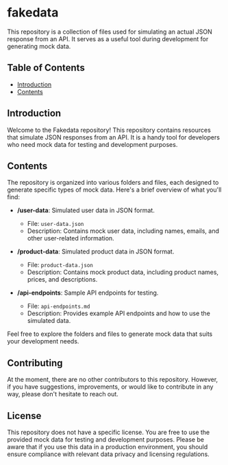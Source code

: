 # fakedata

This repository is a collection of files used for simulating an actual JSON response from an API. It serves as a useful tool during development for generating mock data.

## Table of Contents

- [Introduction](#introduction)
- [Contents](#contents)

## Introduction

Welcome to the Fakedata repository! This repository contains resources that simulate JSON responses from an API. It is a handy tool for developers who need mock data for testing and development purposes.

## Contents

The repository is organized into various folders and files, each designed to generate specific types of mock data. Here's a brief overview of what you'll find:

- **/user-data**: Simulated user data in JSON format.
  - File: `user-data.json`
  - Description: Contains mock user data, including names, emails, and other user-related information.

- **/product-data**: Simulated product data in JSON format.
  - File: `product-data.json`
  - Description: Contains mock product data, including product names, prices, and descriptions.

- **/api-endpoints**: Sample API endpoints for testing.
  - File: `api-endpoints.md`
  - Description: Provides example API endpoints and how to use the simulated data.

Feel free to explore the folders and files to generate mock data that suits your development needs.

## Contributing

At the moment, there are no other contributors to this repository. However, if you have suggestions, improvements, or would like to contribute in any way, please don't hesitate to reach out.

## License

This repository does not have a specific license. You are free to use the provided mock data for testing and development purposes. Please be aware that if you use this data in a production environment, you should ensure compliance with relevant data privacy and licensing regulations.

